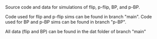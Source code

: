 Source code and data for simulations of flip, p-flip, BP, and p-BP. 

Code used for flip and p-flip sims can be found in branch "main".
Code used for BP and p-BP sims can be found in branch "p-BP".

All data (flip and BP) can be found in the dat folder of branch "main"
